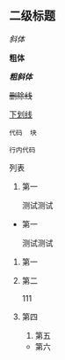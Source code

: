 ##     二级标题

*斜体*

**粗体**

***粗斜体***

~~删除线~~

<u>下划线</u>

```
代码  块
```

`行内代码`

列表

1. 第一

   测试测试

* 第一

  测试测试

1. 第一

2. 第二

   111

4. 第四

    1. 第五

    * 第六